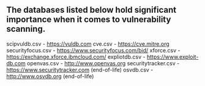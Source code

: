 ## The databases listed below hold significant importance when it comes to vulnerability scanning.

scipvuldb.csv - https://vuldb.com
cve.csv - https://cve.mitre.org
securityfocus.csv - https://www.securityfocus.com/bid/
xforce.csv - https://exchange.xforce.ibmcloud.com/
expliotdb.csv - https://www.exploit-db.com
openvas.csv - http://www.openvas.org
securitytracker.csv - https://www.securitytracker.com (end-of-life)
osvdb.csv - http://www.osvdb.org (end-of-life)

